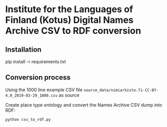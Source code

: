 # Institute for the Languages of Finland (Kotus) Digital Names Archive CSV to RDF conversion

## Installation

pip install -r requirements.txt

## Conversion process

Using the 1000 line example CSV file `source_data/nimiarkisto.fi-CC-BY-4.0_2019-03-29_1000.csv` as source

Create place type ontology and convert the Names Archive CSV dump into RDF:

`python csv_to_rdf.py`

